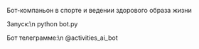 Бот-компаньон в спорте и ведении здорового образа жизни

Запуск:\n
python bot.py

Бот  телеграмме:\n
@activities_ai_bot
